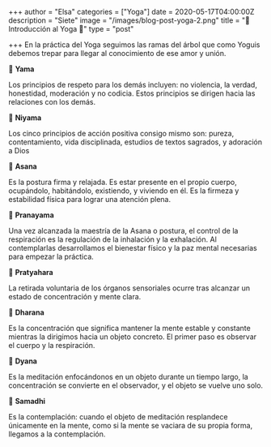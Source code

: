 +++
author = "Elsa"
categories = ["Yoga"]
date = 2020-05-17T04:00:00Z
description = "Siete"
image = "/images/blog-post-yoga-2.png"
title = "🧘 Introducción al Yoga 🧘"
type = "post"

+++
En la práctica del Yoga seguimos las ramas del árbol que como Yoguis debemos trepar para llegar al conocimiento de ese amor y unión.

🧘 **Yama**

Los principios de respeto para los demás incluyen: no violencia, la verdad, honestidad, moderación y no codicia. Estos principios se dirigen hacia las relaciones con los demás.

🧘 **Niyama**

Los cinco principios de acción positiva consigo mismo son: pureza, contentamiento, vida disciplinada, estudios de textos sagrados, y adoración a Dios

🧘 **Asana**

Es la postura firma y relajada. Es estar presente en el propio cuerpo, ocupándolo, habitándolo, existiendo, y viviendo en él. Es la firmeza y estabilidad física para lograr una atención plena.

🧘 **Pranayama**

Una vez alcanzada la maestría de la Asana o postura, el control de la respiración es la regulación de la inhalación y la exhalación. Al contemplarlas desarrollamos el bienestar físico y la paz mental necesarias para empezar la práctica.

🧘 **Pratyahara**

La retirada voluntaria de los órganos sensoriales ocurre tras alcanzar un estado de concentración y mente clara.

🧘 **Dharana**

Es la concentración que significa mantener la mente estable y constante mientras la dirigimos hacia un objeto concreto. El primer paso es observar el cuerpo y la respiración.

🧘 **Dyana**

Es la meditación enfocándonos en un objeto durante un tiempo largo, la concentración se convierte en el observador, y el objeto se vuelve uno solo.

🧘 **Samadhi**

Es la contemplación: cuando el objeto de meditación resplandece únicamente en la mente, como si la mente se vaciara de su propia forma, llegamos a la contemplación.